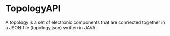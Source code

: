 # TopologyAPI
A topology is a set of electronic components that are connected together in a JSON file (topology.json) written in JAVA.
